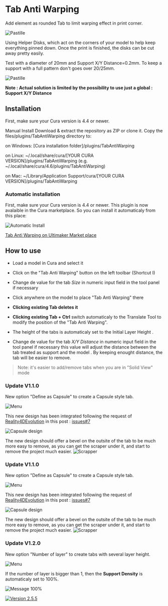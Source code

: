 # Tab Anti Warping
Add element as rounded Tab to limit warping effect in print corner.

![Pastille](./images/pastille_anti_wrapping.JPG)

Using Helper Disks, which act on the corners of your model to help keep everything pinned down. Once the print is finished, the disks can be cut away pretty easily.

Test with a diameter of 20mm and Support X/Y Distance=0.2mm. To keep a support with a full pattern don't goes over 20/25mm.

![Pastille](./images/test.jpg)


**Note : Actual solution is limited by the possibility to use just a global : Support X/Y Distance**



## Installation
First, make sure your Cura version is  4.4 or newer.

Manual Install Download & extract the repository as ZIP or clone it. Copy the files/plugins/TabAntiWarping directory to:

on Windows: [Cura installation folder]/plugins/TabAntiWarping

on Linux: ~/.local/share/cura/[YOUR CURA VERSION]/plugins/TabAntiWarping (e.g. ~/.local/share/cura/4.6/plugins/TabAntiWarping)

on Mac: ~/Library/Application Support/cura/[YOUR CURA VERSION]/plugins/TabAntiWarping

### Automatic installation
First, make sure your Cura version is 4.4 or newer. This plugin is now avalaible in the Cura marketplace. So you can install it automaticaly from this place:

![Automatic Install](./images/marketplace.jpg)

[Tab Anti Warping on Ultimaker Market place](https://marketplace.ultimaker.com/app/cura/plugins/5axes/TabAntiWarping)



## How to use

- Load a model in Cura and select it
- Click on the "Tab Anti Warping" button on the left toolbar  (Shortcut I)
- Change de value for the tab *Size* in numeric input field in the tool panel if necessary


- Click anywhere on the model to place "Tab Anti Warping" there

- **Clicking existing Tab deletes it**

- **Clicking existing Tab + Ctrl** switch automaticaly to the Translate Tool to modify the position of the "Tab Anti Warping".

* The height of the tabs is automaticaly set to the Initial Layer Height .

- Change de value for the tab *X/Y Distance* in numeric input field in the tool panel if necessary this value will adjust the distance between the tab treated as support and the model . By keeping enought distance, the tab will be easier to remove. 

>Note: it's easier to add/remove tabs when you are in "Solid View" mode

### Update V1.1.0

New option "Define as Capsule" to create a Capsule style tab. 

![Menu](./images/menu.png)

This new design has been integrated following the request of [Reality4DEvolution](https://github.com/Reality4DEvolution) in this post : [issues#7](https://github.com/5axes/TabAntiWarping/issues/7) 

![Capsule design](./images/capsule.png)

The new design should offer a bevel on the outsite of the tab to be much more easy to remove, as you can get the scraper under it, and start to remove the project much easier.
![Scrapper](./images/test-capsule.jpg)

### Update V1.1.0

New option "Define as Capsule" to create a Capsule style tab. 

![Menu](./images/menu.png)

This new design has been integrated following the request of [Reality4DEvolution](https://github.com/Reality4DEvolution) in this post : [issues#7](https://github.com/5axes/TabAntiWarping/issues/7) 

![Capsule design](./images/capsule.png)

The new design should offer a bevel on the outsite of the tab to be much more easy to remove, as you can get the scraper under it, and start to remove the project much easier.
![Scrapper](./images/test-capsule.jpg)

### Update V1.2.0

New option "Number of layer" to create tabs with several layer height. 

![Menu](./images/menu.jpg)

If the number of layer is bigger than 1, then the **Support Density** is automaticaly set to 100%.

![Message 100%](./images/message100%.jpg)

[![Version 2.5.5](http://img.youtube.com/vi/f2QXBWynIog/0.jpg)](http://www.youtube.com/watch?v=f2QXBWynIog)
